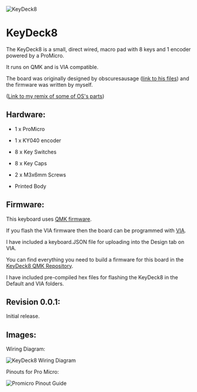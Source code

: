 ![KeyDeck8](https://i.imgur.com/6G2LPLzl.jpg)


# KeyDeck8

The KeyDeck8 is a small, direct wired, macro pad with 8 keys and 1 encoder powered by a ProMicro.

It runs on QMK and is VIA compatible.

The board was originally designed by obscuresausage ([link to his files](https://www.printables.com/model/389352-multimedia-key-deck)) and the firmware was written by myself.

([Link to my remix of some of OS's parts](https://www.printables.com/model/413002-multimedia-key-deck-base-remix))


Hardware:
-
* 1 x ProMicro

* 1 x KY040 encoder

* 8 x Key Switches

* 8 x Key Caps

* 2 x M3x6mm Screws

* Printed Body


Firmware:
-
This keyboard uses [QMK firmware](https://qmk.fm/).

If you flash the VIA firmware then the board can be programmed with [VIA](https://www.caniusevia.com/).

I have included a keyboard.JSON file for uploading into the Design tab on VIA.

You can find everything you need to build a firmware for this board in the [KeyDeck8 QMK Repository](https://github.com/qmk/qmk_firmware/tree/master/keyboards/handwired/maverick0197/keydeck8).

I have included pre-compiled hex files for flashing the KeyDeck8 in the Default and VIA folders.


Revision 0.0.1:
-
Initial release.


Images:
-
Wiring Diagram:

![KeyDeck8 Wiring Diagram](https://i.imgur.com/1sOvYRUm.jpg)

Pinouts for Pro Micro:

![Promicro Pinout Guide](https://i.imgur.com/LZ194Hfm.jpg)
